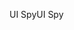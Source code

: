 <span data-ttu-id="cc30f-101">UI Spy</span><span class="sxs-lookup"><span data-stu-id="cc30f-101">UI Spy</span></span>